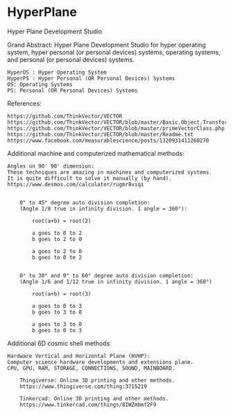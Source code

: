 # HyperPlane
Hyper Plane Development Studio



Grand Abstract: Hyper Plane Development Studio for hyper operating system, hyper personal (or personal devices) systems, operating systems, and personal (or personal devices) systems.

	HyperOS : Hyper Operating System
	HyperPS : Hyper Personal (OR Personal Devices) Systems
	OS: Operating Systems
	PS: Personal (OR Personal Devices) Systems


References: 

	https://github.com/ThinkVector/VECTOR
	https://github.com/ThinkVector/VECTOR/blob/master/Basic.Object.Transformation.txt
	https://github.com/ThinkVector/VECTOR/blob/master/primeVectorClass.php
	https://github.com/ThinkVector/VECTOR/blob/master/Readme.txt
	https://www.facebook.com/measurablescience/posts/1320931411260270


Additional machine and computerized mathematical methods: 

	Angles on 90' 90' dimension:
	These techniques are amazing in machines and computerized systems.
	It is quite difficult to solve it manually (by hand).
	https://www.desmos.com/calculator/rugmr8viqi
	
		
		0° to 45° degree auto division completion:
		(Angle 1/8 true in infinity division. 1 angle = 360°):
		
			root(a+b) = root(2)
		
			a goes to 0 to 2
			b goes to 2 to 0
		
			a goes to 2 to 0
			b goes to 0 to 2
		
		
		0° to 30° and 0° to 60° degree auto division completion:
		(Angle 1/6 and 1/12 true in infinity division. 1 angle = 360°)
		
			root(a+b) = root(3)
		
			a goes to 0 to 3
			b goes to 3 to 0
		
			a goes to 3 to 0
			b goes to 0 to 3


Additional 6D cosmic shell methods:

	Hardware Vertical and Horizontal Plane (HVHP):
	Computer science hardware developments and extensions plane.
	CPU, GPU, RAM, STORAGE, CONNECTIONS, SOUND, MAINBOARD.
	
		Thingiverse: Online 3D printing and other methods.
		https://www.thingiverse.com/thing:3715219

		Tinkercad: Online 3D printing and other methods.
		https://www.tinkercad.com/things/8IWZmbmf2F9 
		
